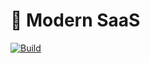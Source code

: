 # 🚀 Modern SaaS
[![Build](https://github.com/trey-m/modern-saas/actions/workflows/build.yml/badge.svg)](https://github.com/trey-m/modern-saas/actions/workflows/build.yml)
